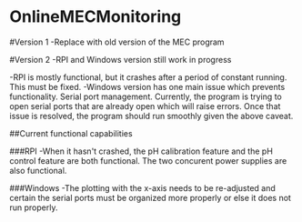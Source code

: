 # OnlineMECMonitoring

#Version 1
-Replace with old version of the MEC program

#Version 2
-RPI and Windows version still work in progress

-RPI is mostly functional, but it crashes after a period of constant running. This must be fixed.
-Windows version has one main issue which prevents functionality. Serial port management. Currently, the program is trying to open serial ports that are already open which will raise errors. Once that issue is resolved, the program should run smoothly given the above caveat.

##Current functional capabilities

###RPI
-When it hasn't crashed, the pH calibration feature and the pH control feature are both functional. The two concurent power supplies are also functional.

###Windows
-The plotting with the x-axis needs to be re-adjusted and certain the serial ports must be organized more properly or else it does not run properly.


